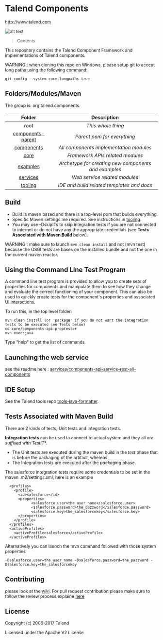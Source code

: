 # Talend Components

http://www.talend.com

![alt text](https://www.talend.com/wp-content/uploads/2016/07/talend-logo.png "Talend")


> Contents

This repository contains the Talend Component Framework and implementations of Talend components.

WARNING : when cloning this repo on Windows, please setup git to accept long paths using the following command:

```
git config --system core.longpaths true
```

## Folders/Modules/Maven

The group is: org.talend.components.

| Folder                                         |                     Description                     |
|:----------------------------------------------:|:---------------------------------------------------:|
| root                                           |                 *This whole thing*                  |
| [components-parent](components-parent)         |             *Parent pom for everything*             |
| [components](components)                       |       *All components implementation modules*       |
| [core](core)                                   |          *Framework APIs related modules*           |
| [examples](examples)                           |*Archetype for creating new components and examples* |
| [services](services)                           |            *Web service related modules*            |
| [tooling](tooling)                             |     *IDE and build related templates and docs*      |

## Build

- Build is maven based and there is a top-level pom that builds everything.
- Specific Maven settings are required. See instructions in [tooling](/tooling/).
- You may use -DskipITs to skip integration tests if you are not connected to internet or do not have any the
  appropriate credentials (see **Tests Associated with Maven Build** below).

WARNING : make sure to launch `mvn clean install` and not (mvn test) because the OSGI tests are bases on the installed
bundle and not the one in the current maven reactor.

## Using the Command Line Test Program

A command line test program is provided to allow you to create sets of properties for
components and manipulate them to see how they change and evaluate the correct functioning
of your component. This can also be used to quickly create tests for the component's properties
and associated UI interactions.

To run this, in the top level folder:

```
mvn clean install (or 'package' if you do not want the integration tests to be executed see Tests below)
cd core/components-api-proptester
mvn exec:java
```

Type "help" to get the list of commands.

## Launching the web service

see the readme
here : [services/components-api-service-rest-all-components](/services/components-api-service-rest-all-components/)

## IDE Setup

See the Talend tools repo [tools-java-formatter](https://github.com/Talend/tools/tree/master/tools-java-formatter).

## Tests Associated with Maven Build

There are 2 kinds of tests, Unit tests and Integration tests.

**Integration tests** can be used to connect to actual system and they all *are suffixed with TestIT**.

- The Unit tests are executed during the maven build in the *test* phase that is before the packaging of the artifact,
  whereas
- The Integration tests are executed after the *packaging* phase.

The salesforce integration tests require some credentials to be set in the maven .m2/settings.xml, here is an example

```
  <profiles>
    <profile>
      <id>salesforce</id>
      <properties>
            <salesforce.user>the_user_name</salesforce.user>
            <salesforce.password>the_pazzword</salesforce.password>
            <salesforce.key>the_salesforcekey</salesforce.key>            
      </properties>
    </profile>
  </profiles>
  <activeProfiles>
    <activeProfile>salesforce</activeProfile>
  </activeProfiles>
```

Alternatively you can launch the mvn command followed with those system properties

```
-Dsalesforce.user=the_user_name -Dsalesforce.password=the_pazzword -Dsalesforce.key=the_salesforcekey
```

## Contributing

please look at the [wiki](https://github.com/Talend/components/wiki).
For pull request contribution please make sure to follow the review process explaine [here](/CONTRIBUTING.md)

## License

Copyright (c) 2006-2017 Talend

Licensed under the Apache V2 License
